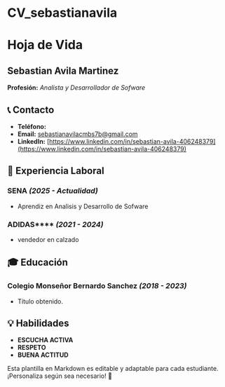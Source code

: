 # CV_sebastianavila
# Hoja de Vida

## Sebastian Avila Martinez
**Profesión:** _Analista y Desarrollador de Sofware_

## 📞 Contacto
- **Teléfono:** 
- **Email:** [sebastianavilacmbs7b@gmail.com](mailto:correo@ejemplo.com)
- **LinkedIn:** [https://www.linkedin.com/in/sebastian-avila-406248379](https://www.linkedin.com/in/sebastian-avila-406248379)

## 🏢 Experiencia Laboral
### **SENA** _(2025 - Actualidad)_
- Aprendiz en Analisis y Desarrollo de Sofware

### ADIDAS**** _(2021 - 2024)_
- vendedor en calzado

## 🎓 Educación
### **Colegio Monseñor Bernardo Sanchez** _(2018 - 2023)_
- Título obtenido.

## 💡 Habilidades
- **ESCUCHA ACTIVA**
- **RESPETO**
- **BUENA ACTITUD**


Esta plantilla en Markdown es editable y adaptable para cada estudiante. ¡Personaliza según sea necesario! 🎯

